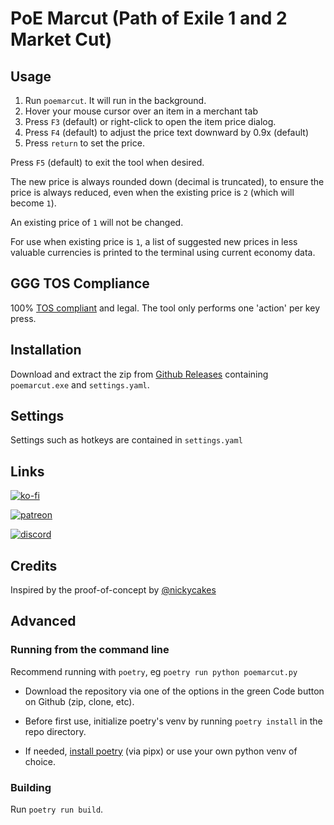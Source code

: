 # PoE Marcut (Path of Exile 1 and 2 Market Cut)

## Usage
1. Run `poemarcut`. It will run in the background.
2. Hover your mouse cursor over an item in a merchant tab
3. Press `F3` (default) or right-click to open the item price dialog.
4. Press `F4` (default) to adjust the price text downward by 0.9x (default)
5. Press `return` to set the price.
   
Press `F5` (default) to exit the tool when desired.

The new price is always rounded down (decimal is truncated), to ensure the price is always reduced, even when the existing price is `2` (which will become `1`).

An existing price of `1` will not be changed.

For use when existing price is `1`, a list of suggested new prices in less valuable currencies is printed to the terminal using current economy data.

## GGG TOS Compliance
100% [TOS compliant](https://www.pathofexile.com/developer/docs#policy) and legal. The tool only performs one 'action' per key press.

## Installation

Download and extract the zip from [Github Releases](https://github.com/cdrg/poemarcut/releases/latest) containing `poemarcut.exe` and `settings.yaml`. 

## Settings
Settings such as hotkeys are contained in `settings.yaml`

## Links
[![ko-fi](https://ko-fi.com/img/githubbutton_sm.svg)](https://ko-fi.com/I2I7ROZFD)

[![patreon](https://github.com/user-attachments/assets/b7841f4d-5bcc-4642-a04c-2f22e5c48a24)](https://patreon.com/cdrpt)

[![discord](https://cdn.prod.website-files.com/6257adef93867e50d84d30e2/66e3d74e9607e61eeec9c91b_Logo.svg)](https://discord.gg/gRMjT5gVms)

## Credits
Inspired by the proof-of-concept by [@nickycakes](https://github.com/nickycakes/poe2price)

## Advanced

### Running from the command line
Recommend running with `poetry`, eg `poetry run python poemarcut.py`

- Download the repository via one of the options in the green Code button on Github (zip, clone, etc).

- Before first use, initialize poetry's venv by running `poetry install` in the repo directory.

- If needed, [install poetry](https://python-poetry.org/docs/) (via pipx) or use your own python venv of choice.

### Building
Run `poetry run build`.